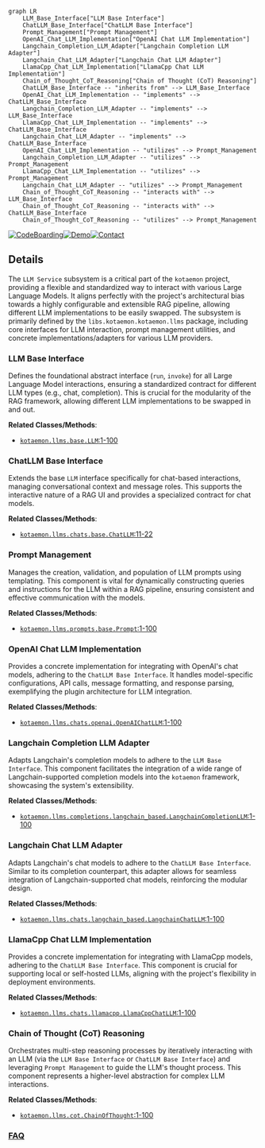```mermaid
graph LR
    LLM_Base_Interface["LLM Base Interface"]
    ChatLLM_Base_Interface["ChatLLM Base Interface"]
    Prompt_Management["Prompt Management"]
    OpenAI_Chat_LLM_Implementation["OpenAI Chat LLM Implementation"]
    Langchain_Completion_LLM_Adapter["Langchain Completion LLM Adapter"]
    Langchain_Chat_LLM_Adapter["Langchain Chat LLM Adapter"]
    LlamaCpp_Chat_LLM_Implementation["LlamaCpp Chat LLM Implementation"]
    Chain_of_Thought_CoT_Reasoning["Chain of Thought (CoT) Reasoning"]
    ChatLLM_Base_Interface -- "inherits from" --> LLM_Base_Interface
    OpenAI_Chat_LLM_Implementation -- "implements" --> ChatLLM_Base_Interface
    Langchain_Completion_LLM_Adapter -- "implements" --> LLM_Base_Interface
    LlamaCpp_Chat_LLM_Implementation -- "implements" --> ChatLLM_Base_Interface
    Langchain_Chat_LLM_Adapter -- "implements" --> ChatLLM_Base_Interface
    OpenAI_Chat_LLM_Implementation -- "utilizes" --> Prompt_Management
    Langchain_Completion_LLM_Adapter -- "utilizes" --> Prompt_Management
    LlamaCpp_Chat_LLM_Implementation -- "utilizes" --> Prompt_Management
    Langchain_Chat_LLM_Adapter -- "utilizes" --> Prompt_Management
    Chain_of_Thought_CoT_Reasoning -- "interacts with" --> LLM_Base_Interface
    Chain_of_Thought_CoT_Reasoning -- "interacts with" --> ChatLLM_Base_Interface
    Chain_of_Thought_CoT_Reasoning -- "utilizes" --> Prompt_Management
```

[![CodeBoarding](https://img.shields.io/badge/Generated%20by-CodeBoarding-9cf?style=flat-square)](https://github.com/CodeBoarding/GeneratedOnBoardings)[![Demo](https://img.shields.io/badge/Try%20our-Demo-blue?style=flat-square)](https://www.codeboarding.org/demo)[![Contact](https://img.shields.io/badge/Contact%20us%20-%20contact@codeboarding.org-lightgrey?style=flat-square)](mailto:contact@codeboarding.org)

## Details

The `LLM Service` subsystem is a critical part of the `kotaemon` project, providing a flexible and standardized way to interact with various Large Language Models. It aligns perfectly with the project's architectural bias towards a highly configurable and extensible RAG pipeline, allowing different LLM implementations to be easily swapped. The subsystem is primarily defined by the `libs.kotaemon.kotaemon.llms` package, including core interfaces for LLM interaction, prompt management utilities, and concrete implementations/adapters for various LLM providers.

### LLM Base Interface
Defines the foundational abstract interface (`run`, `invoke`) for all Large Language Model interactions, ensuring a standardized contract for different LLM types (e.g., chat, completion). This is crucial for the modularity of the RAG framework, allowing different LLM implementations to be swapped in and out.


**Related Classes/Methods**:

- <a href="https://github.com/Cinnamon/kotaemon/blob/main/libs/kotaemon/kotaemon/llms/base.py#L1-L100" target="_blank" rel="noopener noreferrer">`kotaemon.llms.base.LLM`:1-100</a>


### ChatLLM Base Interface
Extends the base `LLM` interface specifically for chat-based interactions, managing conversational context and message roles. This supports the interactive nature of a RAG UI and provides a specialized contract for chat models.


**Related Classes/Methods**:

- <a href="https://github.com/Cinnamon/kotaemon/blob/main/libs/kotaemon/kotaemon/llms/chats/base.py#L11-L22" target="_blank" rel="noopener noreferrer">`kotaemon.llms.chats.base.ChatLLM`:11-22</a>


### Prompt Management
Manages the creation, validation, and population of LLM prompts using templating. This component is vital for dynamically constructing queries and instructions for the LLM within a RAG pipeline, ensuring consistent and effective communication with the models.


**Related Classes/Methods**:

- <a href="https://github.com/Cinnamon/kotaemon/blob/main/libs/kotaemon/kotaemon/llms/prompts/base.py#L1-L100" target="_blank" rel="noopener noreferrer">`kotaemon.llms.prompts.base.Prompt`:1-100</a>


### OpenAI Chat LLM Implementation
Provides a concrete implementation for integrating with OpenAI's chat models, adhering to the `ChatLLM Base Interface`. It handles model-specific configurations, API calls, message formatting, and response parsing, exemplifying the plugin architecture for LLM integration.


**Related Classes/Methods**:

- <a href="https://github.com/Cinnamon/kotaemon/blob/main/libs/kotaemon/kotaemon/llms/chats/openai.py#L1-L100" target="_blank" rel="noopener noreferrer">`kotaemon.llms.chats.openai.OpenAIChatLLM`:1-100</a>


### Langchain Completion LLM Adapter
Adapts Langchain's completion models to adhere to the `LLM Base Interface`. This component facilitates the integration of a wide range of Langchain-supported completion models into the `kotaemon` framework, showcasing the system's extensibility.


**Related Classes/Methods**:

- <a href="https://github.com/Cinnamon/kotaemon/blob/main/libs/kotaemon/kotaemon/llms/completions/langchain_based.py#L1-L100" target="_blank" rel="noopener noreferrer">`kotaemon.llms.completions.langchain_based.LangchainCompletionLLM`:1-100</a>


### Langchain Chat LLM Adapter
Adapts Langchain's chat models to adhere to the `ChatLLM Base Interface`. Similar to its completion counterpart, this adapter allows for seamless integration of Langchain-supported chat models, reinforcing the modular design.


**Related Classes/Methods**:

- <a href="https://github.com/Cinnamon/kotaemon/blob/main/libs/kotaemon/kotaemon/llms/chats/langchain_based.py#L1-L100" target="_blank" rel="noopener noreferrer">`kotaemon.llms.chats.langchain_based.LangchainChatLLM`:1-100</a>


### LlamaCpp Chat LLM Implementation
Provides a concrete implementation for integrating with LlamaCpp models, adhering to the `ChatLLM Base Interface`. This component is crucial for supporting local or self-hosted LLMs, aligning with the project's flexibility in deployment environments.


**Related Classes/Methods**:

- <a href="https://github.com/Cinnamon/kotaemon/blob/main/libs/kotaemon/kotaemon/llms/chats/llamacpp.py#L1-L100" target="_blank" rel="noopener noreferrer">`kotaemon.llms.chats.llamacpp.LlamaCppChatLLM`:1-100</a>


### Chain of Thought (CoT) Reasoning
Orchestrates multi-step reasoning processes by iteratively interacting with an LLM (via the `LLM Base Interface` or `ChatLLM Base Interface`) and leveraging `Prompt Management` to guide the LLM's thought process. This component represents a higher-level abstraction for complex LLM interactions.


**Related Classes/Methods**:

- <a href="https://github.com/Cinnamon/kotaemon/blob/main/libs/kotaemon/kotaemon/llms/cot.py#L1-L100" target="_blank" rel="noopener noreferrer">`kotaemon.llms.cot.ChainOfThought`:1-100</a>




### [FAQ](https://github.com/CodeBoarding/GeneratedOnBoardings/tree/main?tab=readme-ov-file#faq)